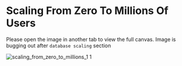 # Scaling From Zero To Millions Of Users

Please open the image in another tab to view the full canvas. Image is bugging out after `database scaling` section

![scaling_from_zero_to_millions_1 1](https://github.com/nc1z/system-design/assets/111836326/bb986d08-22dc-4f87-a611-9bb5f6451614)

